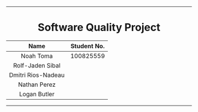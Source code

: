 <hr>
<div align="center">

# Software Quality Project

| Name | Student No. |
| :---: | :---: |
| Noah Toma | 100825559 |
| Rolf-Jaden Sibal | |
| Dmitri Rios-Nadeau | |
| Nathan Perez | |
| Logan Butler | |

</div>
<hr>
